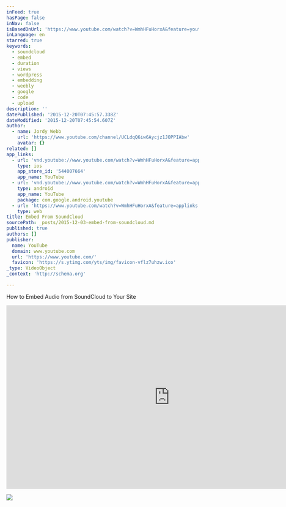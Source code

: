 ```yaml
---
inFeed: true
hasPage: false
inNav: false
isBasedOnUrl: 'https://www.youtube.com/watch?v=WmhHFuHorxA&feature=youtu.be'
inLanguage: en
starred: true
keywords:
  - soundcloud
  - embed
  - duration
  - views
  - wordpress
  - embedding
  - weebly
  - google
  - code
  - upload
description: ''
datePublished: '2015-12-20T07:45:57.338Z'
dateModified: '2015-12-20T07:45:54.607Z'
author:
  - name: Jordy Webb
    url: 'https://www.youtube.com/channel/UCLdqQ6iw6Aycjz1JOPPIAbw'
    avatar: {}
related: []
app_links:
  - url: 'vnd.youtube://www.youtube.com/watch?v=WmhHFuHorxA&feature=applinks'
    type: ios
    app_store_id: '544007664'
    app_name: YouTube
  - url: 'vnd.youtube://www.youtube.com/watch?v=WmhHFuHorxA&feature=applinks'
    type: android
    app_name: YouTube
    package: com.google.android.youtube
  - url: 'https://www.youtube.com/watch?v=WmhHFuHorxA&feature=applinks'
    type: web
title: Embed From SoundCloud
sourcePath: _posts/2015-12-03-embed-from-soundcloud.md
published: true
authors: []
publisher:
  name: YouTube
  domain: www.youtube.com
  url: 'https://www.youtube.com/'
  favicon: 'https://s.ytimg.com/yts/img/favicon-vflz7uhzw.ico'
_type: VideoObject
_context: 'http://schema.org'

---
```

How to Embed Audio from SoundCloud to Your Site

<iframe src="https://cdn.embedly.com/widgets/media.html?src=https%3A%2F%2Fwww.youtube.com%2Fembed%2FWmhHFuHorxA%3Ffeature%3Doembed&amp;url=https%3A%2F%2Fwww.youtube.com%2Fwatch%3Fv%3DWmhHFuHorxA%26feature%3Dyoutu.be&amp;image=https%3A%2F%2Fi.ytimg.com%2Fvi%2FWmhHFuHorxA%2Fhqdefault.jpg&amp;key=b7d04c9b404c499eba89ee7072e1c4f7&amp;type=text%2Fhtml&amp;schema=youtube" width="854" height="480" scrolling="no" frameborder="0" allowfullscreen="allowfullscreen" style=""></iframe>

![](https://the-grid-user-content.s3-us-west-2.amazonaws.com/6745ff6b-156a-4ecb-9d4a-73fdfa109ce4.png)